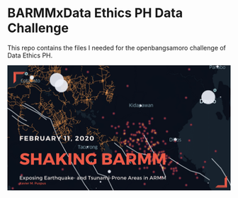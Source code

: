 # BARMMxData Ethics PH Data Challenge
This repo contains the files I needed for the openbangsamoro challenge of Data Ethics PH.

![Sample image of the image classifier web application.](images/pres_image.png)
